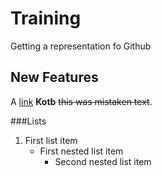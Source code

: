 # Training
Getting a representation fo Github
## New Features 

A [link](http://example.com) **Kotb** ~~this was mistaken text~~.

###Lists

1. First list item
   - First nested list item
     - Second nested list item
